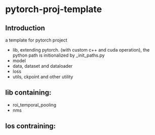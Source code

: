 # pytorch-proj-template

## Introduction
a template for pytorch  project

* lib, extending pytorch. (with custom c++ and cuda operation), the python path is initionalized by _init_paths.py
* model
* data, dataset and dataloader
* loss
* utils, ckpoint and other utility

## lib containing:
- roi_temporal_pooling
- nms

## los contraining:

